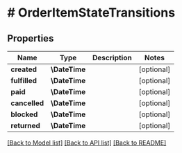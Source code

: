 # # OrderItemStateTransitions

## Properties

Name | Type | Description | Notes
------------ | ------------- | ------------- | -------------
**created** | **\DateTime** |  | [optional]
**fulfilled** | **\DateTime** |  | [optional]
**paid** | **\DateTime** |  | [optional]
**cancelled** | **\DateTime** |  | [optional]
**blocked** | **\DateTime** |  | [optional]
**returned** | **\DateTime** |  | [optional]

[[Back to Model list]](../../README.md#models) [[Back to API list]](../../README.md#endpoints) [[Back to README]](../../README.md)
